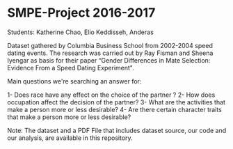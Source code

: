 # SMPE-Project 2016-2017
Students: Katherine Chao, Elio Keddisseh, Anderas 

Dataset gathered by Columbia Business School from 2002-2004 speed dating events. The research was carried out by Ray Fisman and Sheena Iyengar as basis for their paper “Gender Differences in Mate Selection: Evidence From a Speed Dating Experiment".

Main questions we're searching an answer for:

1- Does race have any effect on the choice of the partner ?
2- How does occupation affect the decision of the partner?
3- What are the activities that make a person more or less desirable?
4- Are there certain character traits that make a person more or less desirable?
    
Note: The dataset and a PDF File that includes dataset source, our code and our analysis, are available in this repository.
